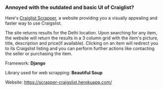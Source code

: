 ### Annoyed with the outdated and basic UI of Craiglist? 

Here's [Craiglist Scrapper](https://scrapper-craigslist.herokuapp.com ), a website providing you a visually appealing and faster way to use Craigslist.

The site returns results for the Delhi location. Upon searching for any item, the website will return the results in a 3 column grid with the item's picture, title, description and price(if available). Clicking on an item will redirect you to its Craigslist listing and you can perform further actions like contacting the seller or purchasing the item. 

Framework: **Django**

Library used for web scrapping: **Beautiful Soup**

Website: https://scrapper-craigslist.herokuapp.com/ 

